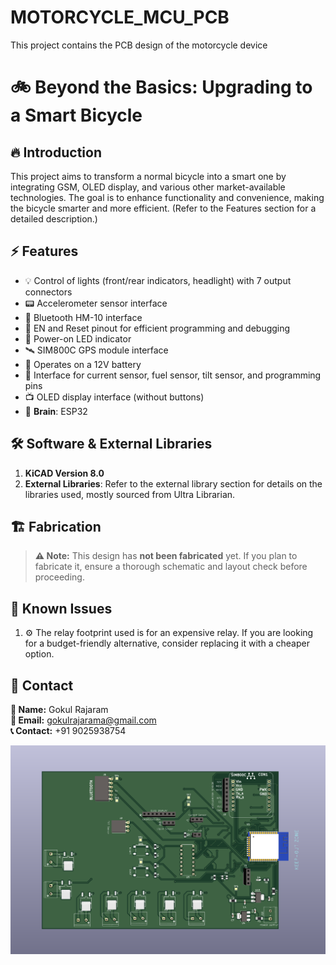 # MOTORCYCLE_MCU_PCB
This project contains the PCB design of the motorcycle device
# 🚲 Beyond the Basics: Upgrading to a Smart Bicycle

## 🔥 Introduction

This project aims to transform a normal bicycle into a smart one by integrating GSM, OLED display, and various other market-available technologies. The goal is to enhance functionality and convenience, making the bicycle smarter and more efficient. (Refer to the Features section for a detailed description.)

## ⚡ Features

- 💡 Control of lights (front/rear indicators, headlight) with 7 output connectors
- 📟 Accelerometer sensor interface
- 📶 Bluetooth HM-10 interface
- 🔄 EN and Reset pinout for efficient programming and debugging
- 🔵 Power-on LED indicator
- 🛰️ SIM800C GPS module interface
- 🔋 Operates on a 12V battery
- 🔌 Interface for current sensor, fuel sensor, tilt sensor, and programming pins
- 📺 OLED display interface (without buttons)
- 🧠 **Brain**: ESP32

## 🛠️ Software & External Libraries

1. **KiCAD Version 8.0**
2. **External Libraries**: Refer to the external library section for details on the libraries used, mostly sourced from Ultra Librarian.

## 🏗️ Fabrication

> **⚠️ Note:** This design has **not been fabricated** yet. If you plan to fabricate it, ensure a thorough schematic and layout check before proceeding.

## 🛑 Known Issues

1. ⚙️ The relay footprint used is for an expensive relay. If you are looking for a budget-friendly alternative, consider replacing it with a cheaper option.

## 📩 Contact

**👤 Name:** Gokul Rajaram\
**📧 Email:** [gokulrajarama@gmail.com](mailto\:gokulrajarama@gmail.com)\
**📞 Contact:** +91 9025938754

![Motorcycle PCB Designing](Motorcycle%20PCB%20designing.png)
##




